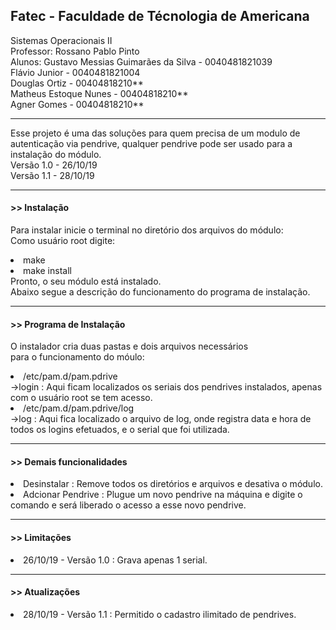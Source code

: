 <h2>Fatec - Faculdade de Técnologia de Americana</h2>

Sistemas Operacionais II<br>
Professor: Rossano Pablo Pinto<br>
Alunos: Gustavo Messias Guimarães da Silva - 0040481821039<br>
        Flávio Junior - 0040481821004 <br>
        Douglas Ortiz - 00404818210** <br>
        Matheus Estoque Nunes - 00404818210** <br>
        Agner Gomes - 00404818210** <br>
<hr>

Esse projeto é uma das soluções para quem precisa de um modulo de autenticação via pendrive, qualquer pendrive pode ser usado para a instalação do módulo.
<br>
Versão 1.0 - 26/10/19<br>
Versão 1.1 - 28/10/19<br>
<hr>

<h4> >> Instalação</h4>

  Para instalar inicie o terminal no diretório dos arquivos do módulo:<br>
  Como usuário root digite:<br>
    <li>make</li>
    <li>make install</li>
  Pronto, o seu módulo está instalado.<br>
  Abaixo segue a descrição do funcionamento do programa de instalação.
<hr>
<h4> >> Programa de Instalação</h4>

  O instalador cria duas pastas e dois arquivos necessários<br>
  para o funcionamento do móulo:<br>
    <li>/etc/pam.d/pam.pdrive</li>
      ->login : Aqui ficam localizados os seriais dos pendrives  instalados, apenas com o usuário root se tem acesso.<br>
    <li>/etc/pam.d/pam.pdrive/log</li>
      ->log : Aqui fica localizado o arquivo de log, onde registra data e hora de todos os logins efetuados, e o serial que foi utilizada.<br>
<hr>
<h4> >> Demais funcionalidades</h4>
    <li>Desinstalar <make uninstall> : Remove todos os diretórios e arquivos e desativa o módulo.</li>
    <li>Adcionar Pendrive <make addpendrive> : Plugue um novo pendrive na máquina e digite o comando e será liberado o acesso a esse novo pendrive.</li>
<hr>
<h4> >> Limitações </h4>
    <li> 26/10/19 - Versão 1.0 : Grava apenas 1 serial.</li>
    
 <hr>
 <h4> >> Atualizações</h4>
    <li> 28/10/19 - Versão 1.1 : Permitido o cadastro ilimitado de pendrives.


